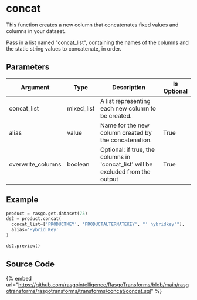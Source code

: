 

# concat

This function creates a new column that concatenates fixed values and columns in your dataset.

Pass in a list named "concat_list", containing the names of the columns and the static string values to concatenate, in order.


## Parameters

|     Argument      |    Type    |                                   Description                                    | Is Optional |
| ----------------- | ---------- | -------------------------------------------------------------------------------- | ----------- |
| concat_list       | mixed_list | A list representing each new column to be created.                               |             |
| alias             | value      | Name for the new column created by the concatenation.                            | True        |
| overwrite_columns | boolean    | Optional: if true, the columns in 'concat_list' will be excluded from the output | True        |


## Example

```python
product = rasgo.get.dataset(75)
ds2 = product.concat(
  concat_list=['PRODUCTKEY', 'PRODUCTALTERNATEKEY', "' hybridkey'"],
  alias='Hybrid Key'
)

ds2.preview()
```

## Source Code

{% embed url="https://github.com/rasgointelligence/RasgoTransforms/blob/main/rasgotransforms/rasgotransforms/transforms/concat/concat.sql" %}

